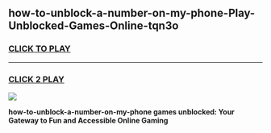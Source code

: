 
## how-to-unblock-a-number-on-my-phone-Play-Unblocked-Games-Online-tqn3o
<h3>
<a href="https://premium76.site?title=how-to-unblock-a-number-on-my-phone&ref=25A">CLICK TO PLAY</a></h3>
<hr>

<h3>
<a href="https://premium76.site?title=how-to-unblock-a-number-on-my-phone&ref=25A">CLICK 2 PLAY</a>
  
</h3>

<a href="https://premium76.site?title=how-to-unblock-a-number-on-my-phone&ref=25A"><img src="https://clearcache.store/games.png"></a>


**how-to-unblock-a-number-on-my-phone games unblocked: Your Gateway to Fun and Accessible Online Gaming**
